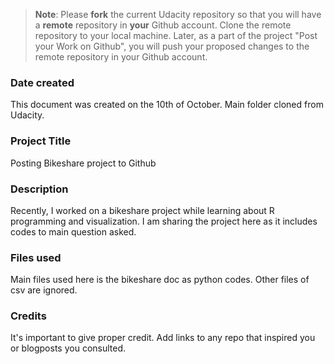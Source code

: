 >**Note**: Please **fork** the current Udacity repository so that you will have a **remote** repository in **your** Github account. Clone the remote repository to your local machine. Later, as a part of the project "Post your Work on Github", you will push your proposed changes to the remote repository in your Github account.

### Date created
This document was created on the 10th of October. Main folder cloned from Udacity.

### Project Title
Posting Bikeshare project to Github

### Description
Recently, I worked on a bikeshare project while learning about R programming and visualization. I am sharing the project here as it includes codes to main question asked.

### Files used
Main files used here is the bikeshare doc as python codes. Other files of csv are ignored.

### Credits
It's important to give proper credit. Add links to any repo that inspired you or blogposts you consulted.

